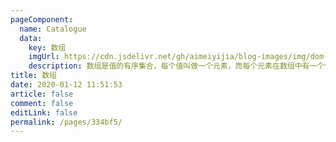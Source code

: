 ```yaml
---
pageComponent: 
  name: Catalogue
  data: 
    key: 数组
    imgUrl: https://cdn.jsdelivr.net/gh/aimeiyijia/blog-images/img/dom-img.png
    description: 数组是值的有序集合，每个值叫做一个元素，而每个元素在数组中有一个位置，以数字表示，称为索引。
title: 数组
date: 2020-01-12 11:51:53
article: false
comment: false
editLink: false
permalink: /pages/334bf5/
---
```


